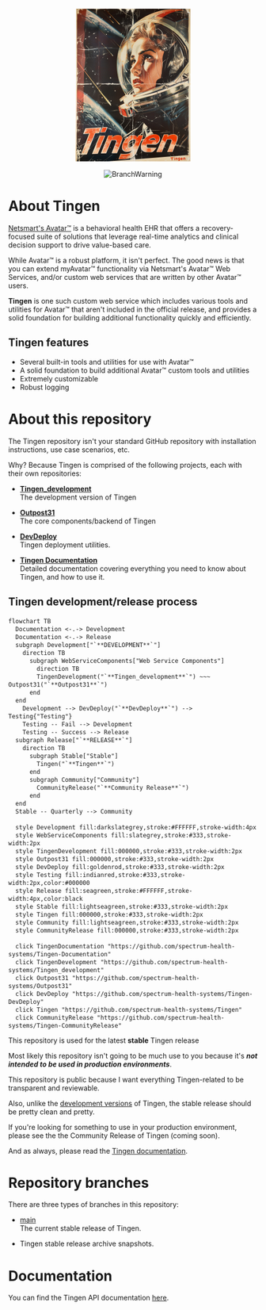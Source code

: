<!-- u240711 -->

<div align="center">

  ![logo](/.github/images/logos/Tingen_README.png)

  ![BranchWarning](https://img.shields.io/badge/Stable_Release-24.7-darkgreen?style=for-the-badge)

</div>

# About Tingen

[Netsmart's Avatar™](https://www.ntst.com/Solutions-and-Services/Offerings/myAvatar) is a behavioral health EHR that offers a recovery-focused suite of solutions that leverage real-time analytics and clinical decision support to drive value-based care.

While Avatar™ is a robust platform, it isn't perfect. The good news is that you can extend myAvatar™ functionality via Netsmart's Avatar™ Web Services, and/or custom web services that are written by other Avatar™ users.

**Tingen** is one such custom web service which includes various tools and utilities for Avatar™ that aren't included in the official release, and provides a solid foundation for building additional functionality quickly and efficiently.

## Tingen features

* Several built-in tools and utilities for use with Avatar™
* A solid foundation to build additional Avatar™ custom tools and utilities
* Extremely customizable
* Robust logging

# About this repository

The Tingen repository isn't your standard GitHub repository with installation instructions, use case scenarios, etc.

Why? Because Tingen is comprised of the following projects, each with their own repositories:

* [**Tingen_development**](https://github.com/spectrum-health-systems/Tingen_development)  
  The development version of Tingen

* [**Outpost31**](https://github.com/spectrum-health-systems/Outpost31)  
  The core components/backend of Tingen

* [**DevDeploy**](https://github.com/spectrum-health-systems/Tingen-DevDeploy)  
  Tingen deployment utilities.

* [**Tingen Documentation**](https://github.com/spectrum-health-systems/Tingen-Documentation)  
  Detailed documentation covering everything you need to know about Tingen, and how to use it.

## Tingen development/release process

```mermaid
flowchart TB
  Documentation <-.-> Development
  Documentation <-.-> Release
  subgraph Development["`**DEVELOPMENT**`"]
    direction TB
      subgraph WebServiceComponents["Web Service Components"]
        direction TB
        TingenDevelopment("`**Tingen_development**`") ~~~ Outpost31("`**Outpost31**`") 
      end     
  end
    Development --> DevDeploy("`**DevDeploy**`") --> Testing{"Testing"}
    Testing -- Fail --> Development
    Testing -- Success --> Release
  subgraph Release["`**RELEASE**`"]
    direction TB
      subgraph Stable["Stable"]
        Tingen("`**Tingen**`")
      end
      subgraph Community["Community"]
        CommunityRelease("`**Community Release**`")
      end   
  end
  Stable -- Quarterly --> Community

  style Development fill:darkslategrey,stroke:#FFFFFF,stroke-width:4px
  style WebServiceComponents fill:slategrey,stroke:#333,stroke-width:2px
  style TingenDevelopment fill:000000,stroke:#333,stroke-width:2px
  style Outpost31 fill:000000,stroke:#333,stroke-width:2px
  style DevDeploy fill:goldenrod,stroke:#333,stroke-width:2px        
  style Testing fill:indianred,stroke:#333,stroke-width:2px,color:#000000 
  style Release fill:seagreen,stroke:#FFFFFF,stroke-width:4px,color:black
  style Stable fill:lightseagreen,stroke:#333,stroke-width:2px
  style Tingen fill:000000,stroke:#333,stroke-width:2px
  style Community fill:lightseagreen,stroke:#333,stroke-width:2px
  style CommunityRelease fill:000000,stroke:#333,stroke-width:2px

  click TingenDocumentation "https://github.com/spectrum-health-systems/Tingen-Documentation"
  click TingenDevelopment "https://github.com/spectrum-health-systems/Tingen_development"
  click Outpost31 "https://github.com/spectrum-health-systems/Outpost31"
  click DevDeploy "https://github.com/spectrum-health-systems/Tingen-DevDeploy"
  click Tingen "https://github.com/spectrum-health-systems/Tingen"
  click CommunityRelease "https://github.com/spectrum-health-systems/Tingen-CommunityRelease"
```







This repository is used for the latest **stable** Tingen release

Most likely this repository isn't going to be much use to you because it's ***not intended to be used in production environments***.

This repository is public because I want everything Tingen-related to be transparent and reviewable.

Also, unlike the [development versions](https://github.com/spectrum-health-systems/Tingen-Development) of Tingen, the stable release should be pretty clean and pretty.

If you're looking for something to use in your production environment, please see the the Community Release of Tingen (coming soon). <!--[the Community Release](https://github.com/spectrum-health-systems/Tingen-CommunityRelease).-->

And as always, please read the [Tingen documentation](https://github.com/spectrum-health-systems/Tingen-Documentation).

# Repository branches

There are three types of branches in this repository:

* [main](https://github.com/spectrum-health-systems/Tingen/tree/main)  
  The current stable release of Tingen.

* Tingen stable release archive snapshots.

# Documentation

You can find the Tingen API documentation [here](https://spectrum-health-systems.github.io/Tingen/).
